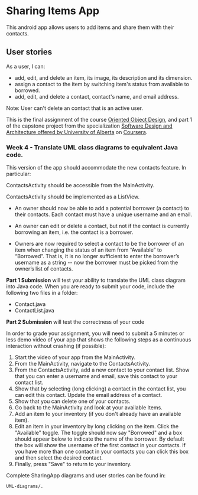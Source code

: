 # Sharing Items App

This android app allows users to add items and share them with their contacts.

## User stories

As a user, I can:

* add, edit, and delete an item, its image, its description and its dimension.
* assign a contact to the item by switching item's status from available to borrowed.
* add, edit, and delete a contact, contact's name, and email address.

Note: User can't delete an contact that is an active user.

This is the final assignment of the course [Oriented Object Design](https://www.coursera.org/learn/object-oriented-design), and part 1 of the capstone project from the specialization [Software Design and Architecture offered by University of Alberta](https://www.coursera.org/specializations/software-design-architecture) on [Coursera](https://www.coursera.org).

### Week 4 - Translate UML class diagrams to equivalent Java code.

This version of the app should accommodate the new contacts feature. In particular:

ContactsActivity should be accessible from the MainActivity.

ContactsActivity should be implemented as a ListView.

* An owner should now be able to add a potential borrower (a contact) to their contacts. Each contact must have a unique username and an email.

* An owner can edit or delete a contact, but not if the contact is currently borrowing an item, i.e. the contact is a borrower.

* Owners are now required to select a contact to be the borrower of an item when changing the status of an item from “Available” to “Borrowed”. That is, it is no longer sufficient to enter the borrower’s username as a string -- now the borrower must be picked from the owner’s list of contacts.

**Part 1 Submission** will test your ability to translate the UML class diagram into Java code. When you are ready to submit your code, include the following two files in a folder:

* Contact.java
* ContactList.java


**Part 2 Submission** will test the correctness of your code

In order to grade your assignment, you will need to submit a 5 minutes or less demo video of your app that shows the following steps as a continuous interaction without crashing (if possible):

1. Start the video of your app from the MainActivity.
2. From the MainActivity, navigate to the ContactsActivity.
3. From the ContactsActivity, add a new contact to your contact list. Show that you can enter a username and email, save this contact to your contact list.
4. Show that by selecting (long clicking) a contact in the contact list, you can edit this contact. Update the email address of a contact.
5. Show that you can delete one of your contacts.
6. Go back to the MainActivity and look at your available Items.
7. Add an item to your inventory (if you don't already have an available item).
8. Edit an item in your inventory by long clicking on the item. Click the "Available" toggle. The toggle should now say "Borrowed" and a box should appear below to indicate the name of the borrower. By default the box will show the username of the first contact in your contacts. If you have more than one contact in your contacts you can click this box and then select the desired contact.
9. Finally, press "Save" to return to your inventory.

Complete SharingApp diagrams and user stories can be found in:

```
UML-diagrams/.
```
